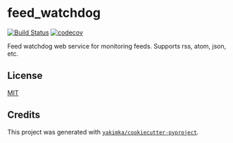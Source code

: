 # feed_watchdog

[![Build Status](https://github.com/yakimka/feed_watchdog/actions/workflows/workflow-ci.yml/badge.svg?branch=master&event=push)](https://github.com/yakimka/feed_watchdog/actions/workflows/workflow-ci.yml)
[![codecov](https://codecov.io/gh/yakimka/feed_watchdog/branch/master/graph/badge.svg)](https://codecov.io/gh/yakimka/feed_watchdog)

Feed watchdog web service for monitoring feeds. Supports rss, atom, json, etc.

## License

[MIT](https://github.com/yakimka/feed_watchdog/blob/master/LICENSE)


## Credits

This project was generated with [`yakimka/cookiecutter-pyproject`](https://github.com/yakimka/cookiecutter-pyproject).

